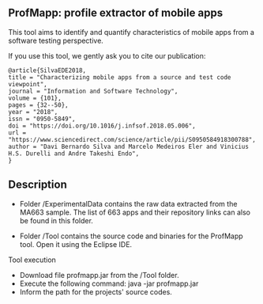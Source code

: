 ## ProfMapp: profile extractor of mobile apps

This tool aims to identify and quantify characteristics of mobile apps from a software testing perspective. 

If you use this tool, we gently ask you to cite our publication:
```
@article{SilvaEDE2018,
title = "Characterizing mobile apps from a source and test code viewpoint",
journal = "Information and Software Technology",
volume = {101},
pages = {32--50},
year = "2018",
issn = "0950-5849",
doi = "https://doi.org/10.1016/j.infsof.2018.05.006",
url = "https://www.sciencedirect.com/science/article/pii/S0950584918300788",
author = "Davi Bernardo Silva and Marcelo Medeiros Eler and Vinicius H.S. Durelli and Andre Takeshi Endo",
}
```

## Description

- Folder /ExperimentalData contains the raw data extracted from the MA663 sample. The list of 663 apps and their repository links can also be found in this folder.

- Folder /Tool contains the source code and binaries for the ProfMapp tool. Open it using the Eclipse IDE.

Tool execution
- Download file profmapp.jar from the /Tool folder.
- Execute the following command: java -jar profmapp.jar
- Inform the path for the projects' source codes.
